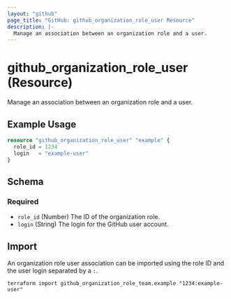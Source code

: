 ```yaml
---
layout: "github"
page_title: "GitHub: github_organization_role_user Resource"
description: |-
  Manage an association between an organization role and a user.
---
```


# github_organization_role_user (Resource)

Manage an association between an organization role and a user.

## Example Usage

```terraform
resource "github_organization_role_user" "example" {
  role_id = 1234
  login   = "example-user"
}
```

## Schema

### Required

- `role_id` (Number) The ID of the organization role.
- `login` (String) The login for the GitHub user account.

## Import

An organization role user association can be imported using the role ID and the user login separated by a `:`.

```shell
terraform import github_organization_role_team.example "1234:example-user"
```
